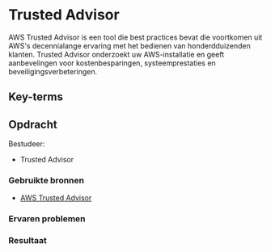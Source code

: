 # Trusted Advisor
AWS Trusted Advisor is een tool die best practices bevat die voortkomen uit AWS's decennialange ervaring met het bedienen van honderdduizenden klanten. Trusted Advisor onderzoekt uw AWS-installatie en geeft aanbevelingen voor kostenbesparingen, systeemprestaties en beveiligingsverbeteringen.

## Key-terms

## Opdracht
Bestudeer:

- Trusted Advisor

### Gebruikte bronnen
- [AWS Trusted Advisor](https://aws.amazon.com/premiumsupport/technology/trusted-advisor/)
### Ervaren problemen

### Resultaat
